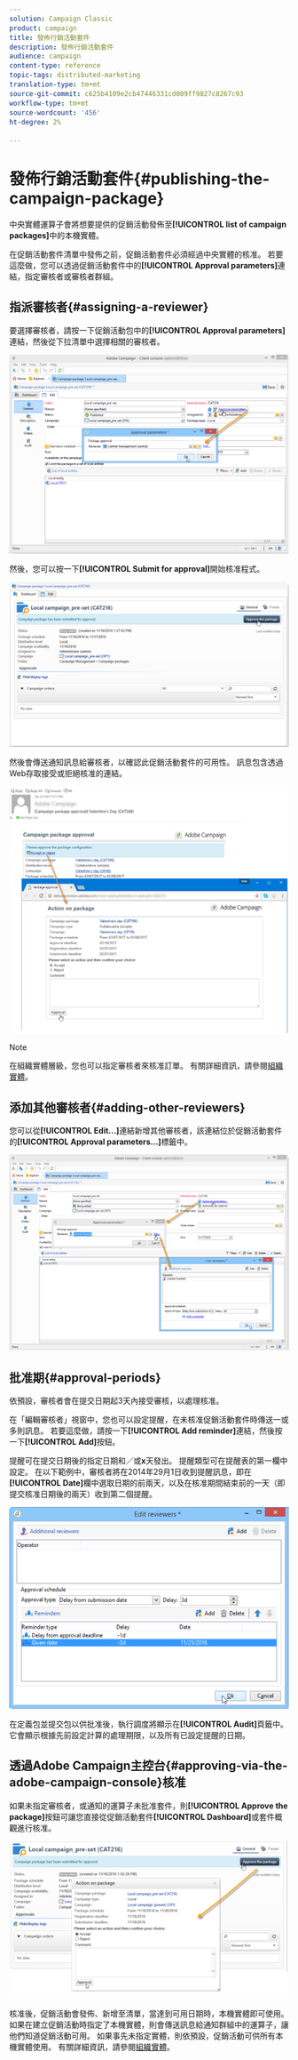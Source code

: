 ```yaml
---
solution: Campaign Classic
product: campaign
title: 發佈行銷活動套件
description: 發佈行銷活動套件
audience: campaign
content-type: reference
topic-tags: distributed-marketing
translation-type: tm+mt
source-git-commit: c625b4109e2cb47446331cd009ff9827c8267c93
workflow-type: tm+mt
source-wordcount: '456'
ht-degree: 2%

---
```



# 發佈行銷活動套件{#publishing-the-campaign-package}

中央實體運算子會將想要提供的促銷活動發佈至&#x200B;**[!UICONTROL list of campaign packages]**&#x200B;中的本機實體。

在促銷活動套件清單中發佈之前，促銷活動套件必須經過中央實體的核准。 若要這麼做，您可以透過促銷活動套件中的&#x200B;**[!UICONTROL Approval parameters]**&#x200B;連結，指定審核者或審核者群組。

## 指派審核者{#assigning-a-reviewer}

要選擇審核者，請按一下促銷活動包中的&#x200B;**[!UICONTROL Approval parameters]**&#x200B;連結，然後從下拉清單中選擇相關的審核者。

![](assets/s_advuser_mkg_dist_define_valid.png)

然後，您可以按一下&#x200B;**[!UICONTROL Submit for approval]**&#x200B;開始核准程式。

![](assets/s_advuser_mkg_dist_valid_process.png)

然後會傳送通知訊息給審核者，以確認此促銷活動套件的可用性。 訊息包含透過Web存取接受或拒絕核准的連結。

![](assets/s_advuser_mkg_dist_valid_process1.png)

>[!NOTE]
>
>在組織實體層級，您也可以指定審核者來核准訂單。 有關詳細資訊，請參閱[組織實體](../../campaign/using/about-distributed-marketing.md#organizational-entities)。

## 添加其他審核者{#adding-other-reviewers}

您可以從&#x200B;**[!UICONTROL Edit...]**&#x200B;連結新增其他審核者，該連結位於促銷活動套件的&#x200B;**[!UICONTROL Approval parameters...]**&#x200B;標籤中。

![](assets/s_advuser_mkg_dist_select_op_valid.png)

## 批准期{#approval-periods}

依預設，審核者會在提交日期起3天內接受審核，以處理核准。

在「編輯審核者」視窗中，您也可以設定提醒，在未核准促銷活動套件時傳送一或多則訊息。 若要這麼做，請按一下&#x200B;**[!UICONTROL Add reminder]**&#x200B;連結，然後按一下&#x200B;**[!UICONTROL Add]**&#x200B;按鈕。

提醒可在提交日期後的指定日期和／或&#x200B;**x**&#x200B;天發出。 提醒類型可在提醒表的第一欄中設定。 在以下範例中，審核者將在2014年29月1日收到提醒訊息，即在&#x200B;**[!UICONTROL Date]**&#x200B;欄中選取日期的前兩天，以及在核准期間結束前的一天（即提交核准日期後的兩天）收到第二個提醒。

![](assets/s_advuser_mkg_dist_reminder_planning.png)

在定義包並提交包以供批准後，執行調度將顯示在&#x200B;**[!UICONTROL Audit]**&#x200B;頁籤中。 它會顯示根據先前設定計算的處理期限，以及所有已設定提醒的日期。

## 透過Adobe Campaign主控台{#approving-via-the-adobe-campaign-console}核准

如果未指定審核者，或通知的運算子未批准套件，則&#x200B;**[!UICONTROL Approve the package]**&#x200B;按鈕可讓您直接從促銷活動套件&#x200B;**[!UICONTROL Dashboard]**&#x200B;或套件概觀進行核准。

![](assets/s_advuser_mkg_dist_valid_button.png)

核准後，促銷活動會發佈、新增至清單，當達到可用日期時，本機實體即可使用。 如果在建立促銷活動時指定了本機實體，則會傳送訊息給通知群組中的運算子，讓他們知道促銷活動可用。 如果事先未指定實體，則依預設，促銷活動可供所有本機實體使用。 有關詳細資訊，請參閱[組織實體](../../campaign/using/about-distributed-marketing.md#organizational-entities)。
